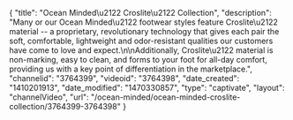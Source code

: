 {
    "title": "Ocean Minded\u2122 Croslite\u2122 Collection",
    "description": "Many or our Ocean Minded\u2122 footwear styles feature Croslite\u2122 material -- a proprietary, revolutionary technology that gives each pair the soft, comfortable, lightweight and odor-resistant qualities our customers have come to love and expect.\n\nAdditionally, Croslite\u2122 material is non-marking, easy to clean, and forms to your foot for all-day comfort, providing us with a key point of differentiation in the marketplace.",
    "channelid": "3764399",
    "videoid": "3764398",
    "date_created": "1410201913",
    "date_modified": "1470330857",
    "type": "captivate",
    "layout": "channelVideo",
    "url": "\/ocean-minded\/ocean-minded-croslite-collection\/3764399-3764398"
}